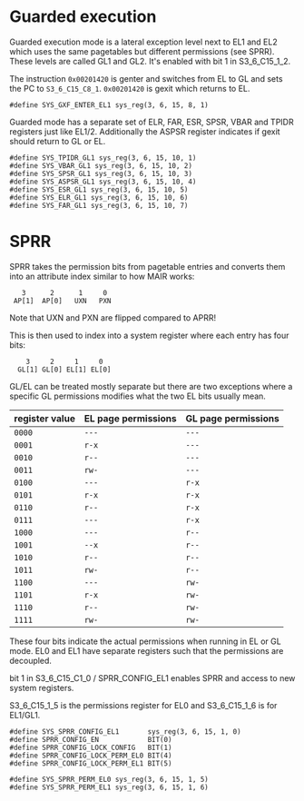 
# Guarded execution

Guarded execution mode is a lateral exception level next to EL1 and EL2 which uses the same pagetables but different permissions (see SPRR). These levels are called GL1 and GL2. It's enabled with bit 1 in S3_6_C15_1_2.

The instruction `0x00201420` is genter and switches from EL to GL and sets the PC to `S3_6_C15_C8_1`.
`0x00201420` is gexit which returns to EL.

```
#define SYS_GXF_ENTER_EL1 sys_reg(3, 6, 15, 8, 1)
```

Guarded mode has a separate set of ELR, FAR, ESR, SPSR, VBAR and TPIDR registers just like EL1/2.
Additionally the ASPSR register indicates if gexit should return to GL or EL.

```
#define SYS_TPIDR_GL1 sys_reg(3, 6, 15, 10, 1)
#define SYS_VBAR_GL1 sys_reg(3, 6, 15, 10, 2)
#define SYS_SPSR_GL1 sys_reg(3, 6, 15, 10, 3)
#define SYS_ASPSR_GL1 sys_reg(3, 6, 15, 10, 4)
#define SYS_ESR_GL1 sys_reg(3, 6, 15, 10, 5)
#define SYS_ELR_GL1 sys_reg(3, 6, 15, 10, 6)
#define SYS_FAR_GL1 sys_reg(3, 6, 15, 10, 7)
```


# SPRR

SPRR takes the permission bits from pagetable entries and converts them into an attribute index similar to how MAIR works:

```
   3      2      1     0
 AP[1]  AP[0]   UXN   PXN
```

Note that UXN and PXN are flipped compared to APRR!

This is then used to index into a system register where each entry has four bits:


```
    3     2     1     0
  GL[1] GL[0] EL[1] EL[0]
```

GL/EL can be treated mostly separate but there are two exceptions where a specific GL permissions
modifies what the two EL bits usually mean.


| register value | EL page permissions | GL page permissions |
|-|-|-|
| `0000` | `---` | `---` |
| `0001` | `r-x` | `---` |
| `0010` | `r--` | `---` |
| `0011` | `rw-` | `---` |
| `0100` | `---` | `r-x` |
| `0101` | `r-x` | `r-x` |
| `0110` | `r--` | `r-x` |
| `0111` | `---` | `r-x` |
| `1000` | `---` | `r--` |
| `1001` | `--x` | `r--` |
| `1010` | `r--` | `r--` |
| `1011` | `rw-` | `r--` |
| `1100` | `---` | `rw-` |
| `1101` | `r-x` | `rw-` |
| `1110` | `r--` | `rw-` |
| `1111` | `rw-` | `rw-` |


These four bits indicate the actual permissions when running in EL or GL mode.
EL0 and EL1 have separate registers such that the permissions are decoupled.

bit 1 in S3_6_C15_C1_0 / SPRR_CONFIG_EL1 enables SPRR and access to new system registers.

S3_6_C15_1_5 is the permissions register for EL0 and S3_6_C15_1_6 is for EL1/GL1.

```
#define SYS_SPRR_CONFIG_EL1       sys_reg(3, 6, 15, 1, 0)
#define SPRR_CONFIG_EN            BIT(0)
#define SPRR_CONFIG_LOCK_CONFIG   BIT(1)
#define SPRR_CONFIG_LOCK_PERM_EL0 BIT(4)
#define SPRR_CONFIG_LOCK_PERM_EL1 BIT(5)

#define SYS_SPRR_PERM_EL0 sys_reg(3, 6, 15, 1, 5)
#define SYS_SPRR_PERM_EL1 sys_reg(3, 6, 15, 1, 6)
```

